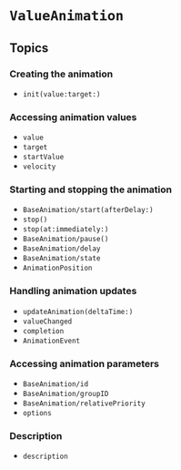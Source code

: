# ``ValueAnimation``

## Topics

### Creating the animation

- ``init(value:target:)``

### Accessing animation values

- ``value``
- ``target``
- ``startValue``
- ``velocity``

### Starting and stopping the animation

- ``BaseAnimation/start(afterDelay:)``
- ``stop()``
- ``stop(at:immediately:)``
- ``BaseAnimation/pause()``
- ``BaseAnimation/delay``
- ``BaseAnimation/state``
- ``AnimationPosition``

### Handling animation updates

- ``updateAnimation(deltaTime:)``
- ``valueChanged``
- ``completion``
- ``AnimationEvent``

### Accessing animation parameters

- ``BaseAnimation/id``
- ``BaseAnimation/groupID``
- ``BaseAnimation/relativePriority``
- ``options``

### Description

- ``description``
